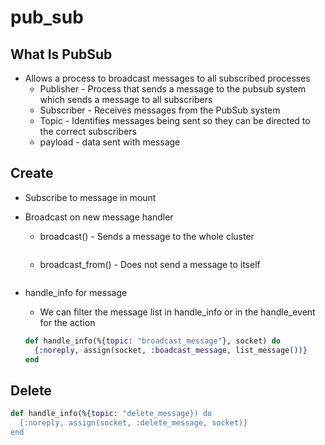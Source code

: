 # pub_sub

## What Is PubSub
* Allows a process to broadcast messages to all subscribed processes
  * Publisher - Process that sends a message to the pubsub system which sends a message to all subscribers
  * Subscriber - Receives messages from the PubSub system
  * Topic - Identifies messages being sent so they can be directed to the correct subscribers
  * payload - data sent with message

## Create
* Subscribe to message in mount
* Broadcast on new message handler
  * broadcast() - Sends a message to the whole cluster
  ```elixir
  ```
  * broadcast_from() - Does not send a message to itself
    ```elixir
    ```

* handle_info for message
  * We can filter the message list in handle_info or in the handle_event for the action
  ```elixir
  def handle_info(%{topic: "broadcast_message"}, socket) do
    {:noreply, assign(socket, :boadcast_message, list_message())}
  end
  ```

## Delete
  ```elixir
  def handle_info(%{topic: "delete_message}) do
    {:noreply, assign(socket, :delete_message, socket)}
  end